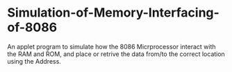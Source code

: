 # Simulation-of-Memory-Interfacing-of-8086
 An applet program to simulate how the 8086 Micrprocessor interact with the RAM and ROM, and place or retrive the data from/to the correct location using the Address.
